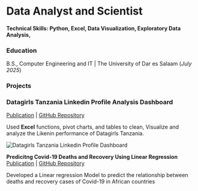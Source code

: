 # Data Analyst and Scientist

#### Technical Skills: Python, Excel, Data Visualization, Exploratory Data Analysis, 

### Education
B.S., Computer Engineering and IT | The University of Dar es Salaam (_July 2025_)

### Projects
### Datagirls Tanzania Linkedin Profile Analysis Dashboard
[Publication](https://medium.com/@irenedeodatus21/driving-linkedin-success-a-data-driven-analysis-for-datagirls-tanzania-3cbd2bed4f25) | [GitHub Repository](https://github.com/idmirene/Datagirls-Tanzania-Linkedin-Profile-Analysis/tree/main)


Used **Excel** functions, pivot charts, and tables to clean, Visualize and analyze the Likenin performance of Datagirls Tanzania.

![Datagirls Tanzania Linkedin Profile Dashboard](https://miro.medium.com/v2/resize:fit:1100/format:webp/1*jg9snpTzLpAUjfiXr0c_Xw.png)


**Predicitng Covid-19 Deaths and Recovery Using Linear Regression**
[Publication](https://medium.com/@irenedeodatus21/predicting-covid-19-deaths-and-recoveries-in-africa-using-linear-regression-45a81273b991) | [GitHub Repository](https://github.com/idmirene/COVID-19-Deaths-and-recoveries-Using-Linear-Regression)

Developed a Linear regression Model to predict the relationship between deaths and recovery cases of Covid-19 in African countries




